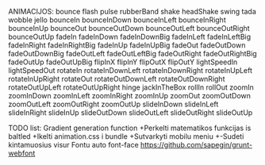 ANIMACIJOS:
  bounce	flash	pulse	rubberBand
  shake	headShake	swing	tada
  wobble	jello	bounceIn	bounceInDown
  bounceInLeft	bounceInRight	bounceInUp	bounceOut
  bounceOutDown	bounceOutLeft	bounceOutRight	bounceOutUp
  fadeIn	fadeInDown	fadeInDownBig	fadeInLeft
  fadeInLeftBig	fadeInRight	fadeInRightBig	fadeInUp
  fadeInUpBig	fadeOut	fadeOutDown	fadeOutDownBig
  fadeOutLeft	fadeOutLeftBig	fadeOutRight	fadeOutRightBig
  fadeOutUp	fadeOutUpBig	flipInX	flipInY
  flipOutX	flipOutY	lightSpeedIn	lightSpeedOut
  rotateIn	rotateInDownLeft	rotateInDownRight	rotateInUpLeft
  rotateInUpRight	rotateOut	rotateOutDownLeft	rotateOutDownRight
  rotateOutUpLeft	rotateOutUpRight	hinge	jackInTheBox
  rollIn	rollOut	zoomIn	zoomInDown
  zoomInLeft	zoomInRight	zoomInUp	zoomOut
  zoomOutDown	zoomOutLeft	zoomOutRight	zoomOutUp
  slideInDown	slideInLeft	slideInRight	slideInUp
  slideOutDown	slideOutLeft	slideOutRight	slideOutUp

TODO list:
  Gradient generation function
  +Perkelti matematikos funkcijas is baltled
  +Ikelti animation.css i bundle
  +Sutvarkyti mobilu meniu
  +-Sudeti kintamuosius visur
  Fontu auto font-face https://github.com/sapegin/grunt-webfont
